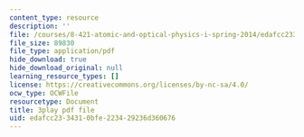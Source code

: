 ```yaml
---
content_type: resource
description: ''
file: /courses/8-421-atomic-and-optical-physics-i-spring-2014/edafcc2334310bfe223429236d360676_Lgqpoct9kk8.pdf
file_size: 89830
file_type: application/pdf
hide_download: true
hide_download_original: null
learning_resource_types: []
license: https://creativecommons.org/licenses/by-nc-sa/4.0/
ocw_type: OCWFile
resourcetype: Document
title: 3play pdf file
uid: edafcc23-3431-0bfe-2234-29236d360676
---
```

